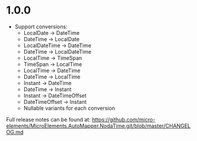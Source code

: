 # 1.0.0
- Support conversions: 
  - LocalDate -> DateTime
  - DateTime -> LocalDate
  - LocalDateTime -> DateTime
  - DateTime -> LocalDateTime
  - LocalTime -> TimeSpan
  - TimeSpan -> LocalTime
  - LocalTime -> DateTime
  - DateTime -> LocalTime
  - Instant -> DateTime
  - DateTime -> Instant
  - Instant -> DateTimeOffset
  - DateTimeOffset -> Instant
  - Nullable variants for each conversion

Full release notes can be found at: https://github.com/micro-elements/MicroElements.AutoMapper.NodaTime.git/blob/master/CHANGELOG.md
